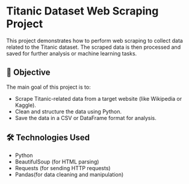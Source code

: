 # Titanic Dataset Web Scraping Project

This project demonstrates how to perform web scraping to collect data related to the Titanic dataset. The scraped data is then processed and saved for further analysis or machine learning tasks.

## 📌 Objective

The main goal of this project is to:
- Scrape Titanic-related data from a target website (like Wikipedia or Kaggle).
- Clean and structure the data using Python.
- Save the data in a CSV or DataFrame format for analysis.

## 🛠️ Technologies Used

- Python
- BeautifulSoup (for HTML parsing)
- Requests (for sending HTTP requests)
- Pandas(for data cleaning and manipulation)



